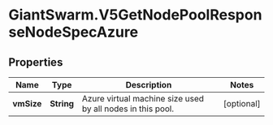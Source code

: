 # GiantSwarm.V5GetNodePoolResponseNodeSpecAzure

## Properties
Name | Type | Description | Notes
------------ | ------------- | ------------- | -------------
**vmSize** | **String** | Azure virtual machine size used by all nodes in this pool.  | [optional] 


